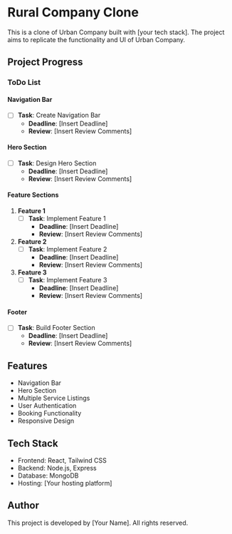 # Rural Company Clone

This is a clone of Urban Company built with [your tech stack]. The project aims to replicate the functionality and UI of Urban Company.

## Project Progress

### ToDo List

#### Navigation Bar
- [ ] **Task**: Create Navigation Bar
  - **Deadline**: [Insert Deadline]
  - **Review**: [Insert Review Comments]

#### Hero Section
- [ ] **Task**: Design Hero Section
  - **Deadline**: [Insert Deadline]
  - **Review**: [Insert Review Comments]

#### Feature Sections

1. **Feature 1**
   - [ ] **Task**: Implement Feature 1
     - **Deadline**: [Insert Deadline]
     - **Review**: [Insert Review Comments]

2. **Feature 2**
   - [ ] **Task**: Implement Feature 2
     - **Deadline**: [Insert Deadline]
     - **Review**: [Insert Review Comments]

3. **Feature 3**
   - [ ] **Task**: Implement Feature 3
     - **Deadline**: [Insert Deadline]
     - **Review**: [Insert Review Comments]

#### Footer
- [ ] **Task**: Build Footer Section
  - **Deadline**: [Insert Deadline]
  - **Review**: [Insert Review Comments]

## Features

- Navigation Bar
- Hero Section
- Multiple Service Listings
- User Authentication
- Booking Functionality
- Responsive Design

## Tech Stack

- Frontend: React, Tailwind CSS
- Backend: Node.js, Express
- Database: MongoDB
- Hosting: [Your hosting platform]

## Author

This project is developed by [Your Name]. All rights reserved.
